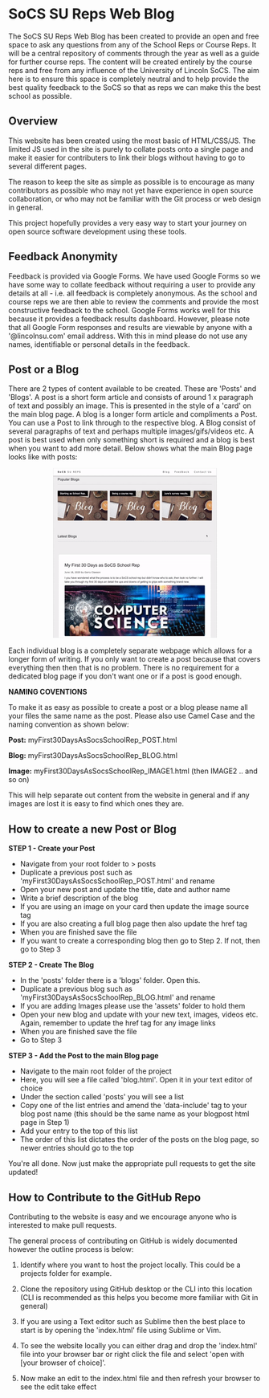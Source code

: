 # SoCS SU Reps Web Blog

The SoCS SU Reps Web Blog has been created to provide an open and free space to ask any questions from any of the School Reps or Course Reps. It will be a central repository of comments through the year as well as a guide for further course reps. The content will be created entirely by the course reps and free from any influence of the University of Lincoln SoCS. The aim here is to ensure this space is completely neutral and to help provide the best quality feedback to the SoCS so that as reps we can make this the best school as possible. 

## Overview

This website has been created using the most basic of HTML/CSS/JS. The limited JS used in the site is purely to collate posts onto a single page and make it easier for contributers to link their blogs without having to go to several different pages. 

The reason to keep the site as simple as possible is to encourage as many contributors as possible who may not yet have experience in open source collaboration, or who may not be familiar with the Git process or web design in general. 

This project hopefully provides a very easy way to start your journey on open source software development using these tools. 

## Feedback Anonymity

Feedback is provided via Google Forms. We have used Google Forms so we have some way to collate feedback without requiring a user to provide any details at all - i.e. all feedback is completely anonymous. As the school and course reps we are then able to review the comments and provide the most constructive feedback to the school. Google Forms works well for this because it provides a feedback results dashboard. However, please note that all Google Form responses and results are viewable by anyone with a '@lincolnsu.com' email address. With this in mind please do not use any names, identifiable or personal details in the feedback.  

## Post or a Blog

There are 2 types of content available to be created. These are 'Posts' and 'Blogs'. A post is a short form article and consists of around 1 x paragraph of text and possibly an image. This is presented in the style of a 'card' on the main blog page. A blog is a longer form article and compliments a Post. You can use a Post to link through to the respective blog. A Blog consist of several paragraphs of text and perhaps multiple images/gifs/videos etc. A post is best used when only something short is required and a blog is best when you want to add more detail. Below shows what the main Blog page looks like with posts:

<p align="center"><img src="assets/blogpage.gif"></p>

Each individual blog is a completely separate webpage which allows for a longer form of writing. If you only want to create a post because that covers everything then then that is no problem. There is no requirement for a dedicated blog page if you don't want one or if a post is good enough. 

**NAMING COVENTIONS**

To make it as easy as possible to create a post or a blog please name all your files the same name as the post. Please also use Camel Case and the naming convention as shown below:

**Post:**   myFirst30DaysAsSocsSchoolRep_POST.html

**Blog:**   myFirst30DaysAsSocsSchoolRep_BLOG.html

**Image:**   myFirst30DaysAsSocsSchoolRep_IMAGE1.html (then IMAGE2 .. and so on)

This will help separate out content from the website in general and if any images are lost it is easy to find which ones they are.

## How to create a new Post or Blog

**STEP 1 - Create your Post**

 - Navigate from your root folder to > posts
 - Duplicate a previous post such as 'myFirst30DaysAsSocsSchoolRep_POST.html' and rename
 - Open your new post and update the title, date and author name
 - Write a brief description of the blog
 - If you are using an image on your card then update the image source tag
 - If you are also creating a full blog page then also update the href tag
 - When you are finished save the file
 - If you want to create a corresponding blog then go to Step 2. If not, then go to Step 3

**STEP 2 - Create The Blog**

- In the 'posts' folder there is a 'blogs' folder. Open this.
- Duplicate a previous blog such as 'myFirst30DaysAsSocsSchoolRep_BLOG.html' and rename
- If you are adding Images please use the 'assets' folder to hold them
- Open your new blog and update with your new text, images, videos etc. Again, remember to update the href tag for any image links
- When you are finished save the file
- Go to Step 3

**STEP 3 - Add the Post to the main Blog page**

- Navigate to the main root folder of the project
- Here, you will see a file called 'blog.html'. Open it in your text editor of choice
- Under the section called 'posts' you will see a list 
- Copy one of the list entries and amend the 'data-include' tag to your blog post name (this should be the same name as your blogpost html page in Step 1)
- Add your entry to the top of this list
- The order of this list dictates the order of the posts on the blog page, so newer entries should go to the top

You're all done. Now just make the appropriate pull requests to get the site updated!

## How to Contribute to the GitHub Repo

Contributing to the website is easy and we encourage anyone who is interested to make pull requests. 

The general process of contributing on GitHub is widely documented however the outline process is below:

1. Identify where you want to host the project locally. This could be a projects folder for example. 

1. Clone the repository using GitHub desktop or the CLI into this location (CLI is recommended as this helps you become more familiar with Git in general)

1. If you are using a Text editor such as Sublime then the best place to start is by opening the 'index.html' file using Sublime or Vim.

1. To see the website locally you can either drag and drop the 'index.html' file into your browser bar or right click the file and select 'open with [your browser of choice]'.

1. Now make an edit to the index.html file and then refresh your browser to see the edit take effect






